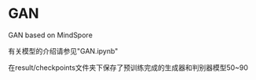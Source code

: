 # GAN

GAN based on MindSpore

有关模型的介绍请参见"GAN.ipynb"

在result/checkpoints文件夹下保存了预训练完成的生成器和判别器模型50~90
